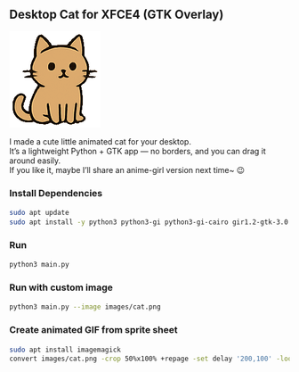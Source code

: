 ## Desktop Cat for XFCE4 (GTK Overlay)

<img src="https://raw.githubusercontent.com/yumiaura/yumiaura/refs/heads/main/images/cat.gif" width="164"  alt="cat.gif"/>

I made a cute little animated cat for your desktop.<br>
It’s a lightweight Python + GTK app — no borders, and you can drag it around easily.<br>
If you like it, maybe I’ll share an anime-girl version next time~ 😉<br>

### Install Dependencies

```bash
sudo apt update
sudo apt install -y python3 python3-gi python3-gi-cairo gir1.2-gtk-3.0 gir1.2-gdkpixbuf-2.0
```

### Run

```bash
python3 main.py
```
### Run with custom image

```bash
python3 main.py --image images/cat.png
```

### Create animated GIF from sprite sheet

```bash
sudo apt install imagemagick
convert images/cat.png -crop 50%x100% +repage -set delay '200,100' -loop 0 images/cat.gif
```

